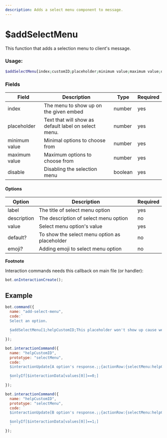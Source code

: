 ```yaml
---
description: Adds a select menu component to message.
---
```


# $addSelectMenu

This function that adds a selection menu to client's message.

### Usage:

```php
$addSelectMenu[index;customID;placeholder;minimum value;maximum value;disable;label:description:value:default?:emoji?;...]
```

### Fields

| Field         | Description                                          | Type    | Required |
| ------------- | ---------------------------------------------------- | ------- | -------- |
| index         | The menu to show up on the given embed               | number  | yes      |
| placeholder   | Text that will show as default label on select menu. | number  | yes      |
| minimum value | Minimal options to choose from                       | number  | yes      |
| maximum value | Maximum options to choose from                       | number  | yes      |
| disable       | Disabling the selection menu                         | boolean | yes      |

#### Options

| Option      | Description                                   | Required |
| ----------- | --------------------------------------------- | -------- |
| label       | The title of select menu option               | yes      |
| description | The description of select menu option         | no       |
| value       | Select menu option's value                    | yes      |
| default?    | To show the select menu option as placeholder | no       |
| emoji?      | Adding emoji to select menu option            | no       |

**Footnote**

Interaction commands needs this callback on main file (or handler):

```javascript
bot.onInteractionCreate();
```

## Example

```javascript
bot.command({
  name: "add-select-menu",
  code:`
  Select an option.
  
  $addSelectMenu[1;helpCustomID;This placeholder won't show up cause we have selected default field as yes;1;1;no;A Option:Description of A option:helpValue0:no:👋;B Option::helpValue1:yes]
  `
});

bot.interactionCommand({
  name: "helpCustomID",
  prototype: "selectMenu", 
  code: `
  $interactionUpdate[A option's response.;;{actionRow:{selectMenu:helpCustomID:Menu has been disabled:1:1:yes:{selectMenuOptions:This won't show up:helpValue0:Either this.:false}{selectMenuOptions:This won't show up either.:helpValue1:cause menu disabled.:false}}}]

  $onlyIf[$interactionData[values[0]]==0;]
  `
});

bot.interactionCommand({
  name: "helpCustomID",
  prototype: "selectMenu", 
  code: `
  $interactionUpdate[B option's response.;;{actionRow:{selectMenu:helpCustomID:Menu has been disabled:1:1:yes:{selectMenuOptions:This won't show up:helpValue0:Either this.:false}{selectMenuOptions:This won't show up either.:helpValue1:cause menu disabled.:false}}}]

  $onlyIf[$interactionData[values[0]]==1;]
  `
});
```
